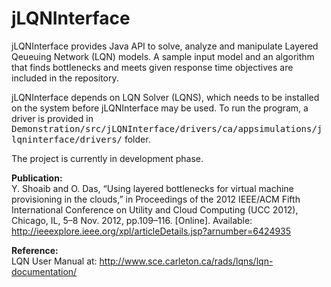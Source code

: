 jLQNInterface
=============

jLQNInterface provides Java API to solve, analyze and manipulate Layered Qeueuing Network (LQN) models. A sample input model and an algorithm that finds bottlenecks and meets given response time objectives are included in the repository. 

jLQNInterface depends on LQN Solver (LQNS), which needs to be installed on the system before jLQNInterface may be used. To run the program, a driver is provided in <tt>Demonstration/src/jLQNInterface/drivers/ca/appsimulations/jlqninterface/drivers/</tt> folder.

The project is currently in development phase.

<b>Publication:</b><br/>
Y. Shoaib and O. Das, “Using layered bottlenecks for virtual machine provisioning in the clouds,” in Proceedings of the 2012 IEEE/ACM Fifth International Conference on Utility and Cloud Computing (UCC 2012), Chicago, IL, 5–8 Nov. 2012, pp.109–116. [Online]. Available: 
http://ieeexplore.ieee.org/xpl/articleDetails.jsp?arnumber=6424935

<b>Reference:</b> <br/>
LQN User Manual at: http://www.sce.carleton.ca/rads/lqns/lqn-documentation/


